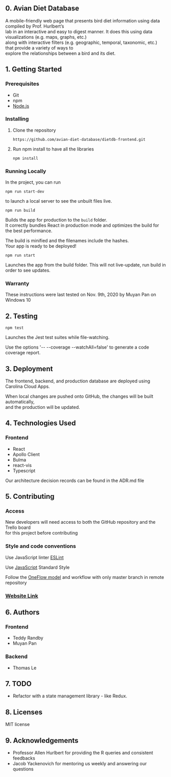 ## 0. Avian Diet Database

A mobile-friendly web page that presents bird diet information using  data compiled by Prof. Hurlbert’s <br />lab in an interactive and easy to digest manner. It does this using data visualizations (e.g. maps, graphs, etc.)<br /> along with interactive filters (e.g. geographic, temporal, taxonomic, etc.) that provide a variety of ways to <br />explore the relationships between a bird and its diet.

## 1. Getting Started
### Prerequisites
- Git
- npm
- [Node.js](https://nodejs.org/en/)

### Installing
1. Clone the repository
    
    `https://github.com/avian-diet-database/dietdb-frontend.git`

2. Run npm install to have all the libraries

    `npm install`

### Running Locally
In the project, you can run 

`npm run start-dev`

to launch a local server to see the unbuilt files live.

`npm run build`

Builds the app for production to the `build` folder.<br />
It correctly bundles React in production mode and optimizes the build for the best performance.

The build is minified and the filenames include the hashes.<br />
Your app is ready to be deployed!

`npm run start`

Launches the app from the build folder. This will not live-update, run build in order to see updates.



### Warranty
These instructions were last tested on Nov. 9th, 2020 by Muyan Pan on Windows 10

## 2. Testing 
`npm test`

Launches the Jest test suites while file-watching.<br />

Use the options '-- --coverage --watchAll=false' to generate a code coverage report.

## 3. Deployment

The frontend, backend, and production database are deployed using Carolina Cloud Apps. 

When local changes are pushed onto GitHub, the changes will be built automatically,<br /> and the production will be updated. 


## 4. Technologies Used

### Frontend
- React
- Apollo Client
- Bulma 
- react-vis
- Typescript

Our architecture decision records can be found in the ADR.md file


## 5. Contributing
### Access
New developers will need access to both the GitHub repository and the Trello board <br />for this project before contributing
### Style and code conventions
Use JavaScript linter [ESLint](https://eslint.org/)

Use [JavaScript](https://standardjs.com/) Standard Style

Follow the [OneFlow model](https://www.endoflineblog.com/oneflow-a-git-branching-model-and-workflow) and workflow with only master branch in remote repository

### [Website Link](https://comp523fa2020.github.io/Overview/)

## 6. Authors

### Frontend
- Teddy Randby
- Muyan Pan

### Backend
- Thomas Le

## 7. TODO
- Refactor with a state management library - like Redux. 

## 8. Licenses

MIT license



## 9. Acknowledgements

- Professor Allen Hurlbert for providing the R queries and consistent feedbacks
- Jacob Yackenovich for mentoring us weekly and answering our questions
 
